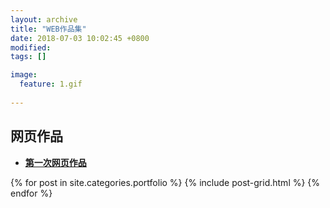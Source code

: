 ```yaml
---
layout: archive
title: "WEB作品集"
date: 2018-07-03 10:02:45 +0800
modified:
tags: []

image: 
  feature: 1.gif
  
---
```

 
## 网页作品 
* [**第一次网页作品**](http://niniupiwofu.github.io/Portfolio/web/web.html)
 
<div class="tiles">
{% for post in site.categories.portfolio %}
{% include post-grid.html %}
{% endfor %}
</div><!-- /.tiles 把所有categories 有 portfolio 的列出来-->